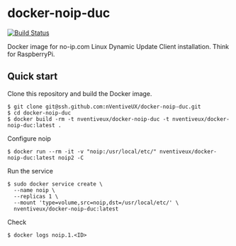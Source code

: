 # docker-noip-duc
[![Build Status](https://travis-ci.org/nVentiveUX/docker-noip-duc.svg?branch=master)](https://travis-ci.org/nVentiveUX/docker-noip-duc)

Docker image for no-ip.com Linux Dynamic Update Client installation. Think for RaspberryPi. 

## Quick start

Clone this repository and build the Docker image.

```shell
$ git clone git@ssh.github.com:nVentiveUX/docker-noip-duc.git
$ cd docker-noip-duc
$ docker build -rm -t nventiveux/docker-noip-duc -t nventiveux/docker-noip-duc:latest .
```

Configure noip

```shell
$ docker run --rm -it -v "noip:/usr/local/etc/" nventiveux/docker-noip-duc:latest noip2 -C
```

Run the service

```shell
$ sudo docker service create \
  --name noip \
  --replicas 1 \
  --mount 'type=volume,src=noip,dst=/usr/local/etc/' \
  nventiveux/docker-noip-duc:latest
```

Check

```shell
$ docker logs noip.1.<ID>
```
